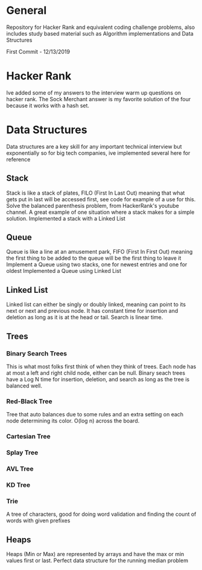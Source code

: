 # General
Repository for Hacker Rank and equivalent coding challenge problems, also includes study based material such as Algorithm implementations and Data Structures

First Commit - 12/13/2019

# Hacker Rank 
Ive added some of my answers to the interview warm up questions on hacker rank. The Sock Merchant answer is my favorite solution of the four because it works with a hash set.

# Data Structures

Data structures are a key skill for any important technical interview but exponentially so for big tech companies, ive implemented several here for reference 

## Stack

Stack is like a stack of plates, FILO (First In Last Out) meaning that what gets put in last will be accessed first, see code for example of a use for this.
Solve the balanced parenthesis problem, from HackerRank's youtube channel. A great example of one situation where a stack makes for a simple solution.
Implemented a stack with a Linked List


## Queue

Queue is like a line at an amusement park, FIFO (First In First Out) meaning the first thing to be added to the queue will be the first thing to leave it
Implement a Queue using two stacks, one for newest entries and one for oldest
Implemented a Queue using Linked List

## Linked List

Linked list can either be singly or doubly linked, meaning can point to its next or next and previous node. It has constant time for insertion and deletion as long as it is at the head or tail. Search is linear time.


## Trees

### Binary Search Trees

This is what most folks first think of when they think of trees. Each node has at most a left and right child node, either can be null. Binary seach trees have a Log N time for insertion, deletion, and search as long as the tree is balanced well.

### Red-Black Tree

Tree that auto balances due to some rules and an extra setting on each node determining its color. O(log n) across the board. 

### Cartesian Tree

### Splay Tree

### AVL Tree

### KD Tree

### Trie

A tree of characters, good for doing word validation and finding the count of words with given prefixes

## Heaps

Heaps (Min or Max) are represented by arrays and have the max or min values first or last. Perfect data structure for the running median problem


